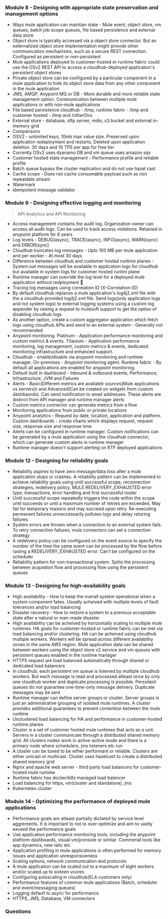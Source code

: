 ### Module 8 - Designing with appropriate state preservation and management options
 - Ways mule application can maintian state - Mule event, object store, vm queues, batch job scope queues, file based persistence and external data store
 - Object store is typically accessed via a object store connector. But an externalized object store implementation might provide other communication mechanisms, such as a secure REST connection. Configured as persistent or non-persistent
 - Mule applications deployed to customer-hosted or runtime fabric could use the OSv2 REST API to access a cloudhub-deployed application's persistent object stores
 - Private object store can be configured by a particular component in a mule application to hide its object store data from any other component in the mule application
 - JMS, AMQP, Anypoint MQ or DB - More durable and more reliable state management option. Communication between multiple mule applications or with non-mule applications
 -  File based persistence cloudhub - /tmp, runtime fabric - /tmp and customer hosted - /tmp and /otherDirs
 -  External store - database, sftp server, redis, s3 bucket and external in-memory grid
 -  Comparisons
 -  OSV2 - unlimited keys, 10mb max value size. Preserved upon application redeployment and restarts. Deleted upon application deletion. 30 days and 10 TPS per app for free tier
 -  Currently OSv2 uses dyanamo DB and vm queue uses amazon sqs
 -  Customer hosted state management - Performance profile and reliable profile
 -  Batch queue bypass the cluster-replication and do not use hazel cast
 -  Cache scope - Does not cache consumable payload such as non repeatable stream
 -  Watermark
 -  Idempotent message validator

### Module 9 - Designing effective logging and monitoring
> API Analytics and API Monitoring
 - Access management contains the audit log. Organization owner can access all audit logs. Can be used to track access violations. Retained in anypoint platform for 6 years
 - Log levels - DEBUG(async), TRACE(async), INFO(async), WARN(sync) and ERROR(sync)
 - Cloudhub truncates log messages - Upto 100 MB per mule application and per worker - At most 30 days
 - Difference between cloudhub and customer hosted runtime planes - System.out messages will be available in application logs for cloudhub but available in system logs for customer hosted runtim plane
 - Runtime manager can override the log level for a deployed mule application without redployment :triangular_flag_on_post:	
 - Tracing log messages using correlation ID (X-Correlation-ID)
 - By default cloudhub replaces a mule application's log4j2.xml file with the a cloudhub provided log4j2.xml file. Send logs(only application logs and not system logs) to external logging systems using a custom log appender by raising a request to mulesoft support to get the option of disabling cloudhub logs
 - As another option, create a custom aggregator application which fetch logs using cloudhub APIs and send to an external system - Generally not recommended
 - Anypoint monitoring. Platinum - Application performance monitoring and custom metrics & events. Titanium - Application performance monitoring, log management, custom metrics & events, dedicated monitoring infrastructure and enhanced support.
 - Cloudhub - enable/disable via anypoint monitoring and runtime manager. On-premises - Anypoint monitoring agent. Runtime fabric - By default all applications are enabled for anypoint monitoring.
 - Default built in dashboard - Inbound & outbound events, Performance, Infrastructure, JVM and Failures
 - Alerts - Basic(Different metrics are available sources(Mule applications vs servers)) and Advanced(Can be created on widgets from custom dashbaords). Can send notification to email addresses. These alerts are distinct from API manager and runtime manager alerts
 - Custom metrics connector can generate metrics from a flow
 - Monitoring applications from public or private locations
 - Anypoint analytics - Request by date, location, application and platform. Custom dashboards - create charts which displays request, request size, response size and response time
 - Alerts can be configured in runtime manager. Custom notifications can be generated by a mule application using the cloudhub connector, which can generate custom alerts in runtime manager
 - Runtime manager doesn't support alerting on RTF deployed applications

### Module 12 - Designing for reliability goals
 - Reliability aspires to have zero message/data loss after a mule application stops or crashes. A reliability pattern can be implemented to achieve reliability goals using until successful scope, reconnection strategies, redelivery policy, MULE:REDELIVERY_EXHAUSTED error type, transactions, error handling and first successful router
 - Unitl successful scope repeatedly triggers the code within the scope until succeeds or until a maximum number of retries are exceeded. May fail for temporary reasons and may succeed upon retry. Re-executing permanent failures unneccessarily pollutes logs and delay returing failures
 - System errors are thrown when a connection to an external system fails. To retry connection failures, mule connectors can set a connection strategy
 - A redelivery policy can be configured on the event source to specify the number of the time the same event can be processed by the flow before raising a REDELIVERY_EXHAUSTED error. Can't be configured on the scheduler
 - Reliability pattern for non-transactional system. Splits the processing between acquistion flow and processing flow using the persistent queues

### Module 13 - Designing for high-availability goals
 - High availability - How to keep the overall system operational when a system component failes. Usually acheived with multiple levels of fault tolerances and/or load balancing
 - Disaster recovery - How to restore a system to a previous acceptable state after a natural or man-made disaster
 - High availability can be acheived by horizontally scaling to multiple mule runtimes. HA goals for customer-hosted or runtime fabric can be met via load balancing and/or clustering. HA can be acheived using cloudhub multiple workers. Workers will be spread across different availability zones in the same AWS region. Mule application data can be shared between workers using the object store v2 service and vm queues with persistent queues enabled in the runtime manager
 - HTTPS request are load balanced automatically through shared or dedicated load balancers
 - In cloudhub, each persistent vm queue is listened by multiple cloudhub workers. But each message is read and processed atleast once by only one cloudhub worker and duplicate processing is possible. Persistent queues do not guarantee one-time-only message delivery. Duplicate messages may be sent
 - Runtime manager can define server groups or cluster. Server groups is just an administrative grouping of isolated mule runtimes. A cluster provides additional guarantees to prevent contention between the mule runtime
 - Unclustered load balancing for HA and performance in customer-hosted runtime planes
 - Cluster is a set of customer hosted mule runtimes that acts as a unit. Servers in a cluster communicate through a distributed shared memory grid. All clusters nodes work in active-active mode and there is a primary node where schedulers, jms listeners etc run
 - A cluster can be tuned to be either performant or reliable. Clusters are either unicast or multicast. Cluster uses hazelcast to create a distributed shared memory grid
 - Ngnix and apache web server - third party load balancers for customer-hosted mule runtime
 - Runtime fabric has docker/k8s managed load balancer
 - Load balancing for https, vm(cluster and standalone), jms
 - Kubernetes cluster

### Module 14 - Optimizing the performance of deployed mule applications
 - Performance goals are atleast partially dictated by service level aggrements. It is important to not to over-optimize and aim to vastly exceed the performance goals
 - Use application performance monitoring tools, including the anypoint platform dashboards, visual vm/jconsole or similar. Commerial tools like app dynamics, new relic etc
 - Application profiling in mule applications is often performed for memory issues and application unresponsiveness
 - Scaling options, network communication and protocols
 - A mule application can be scaled out to a maximum of eight workers and/or scaled up to sixteen vcores
 - Configuring autoscaling in cloudhub(ELA customers only)
 - Performance features of common mule applications (Batch, scheduler and event/messaging queues)
 - Logging default to async for performance
 - HTTPS, JMS, Database, VM connectors

### Questions

